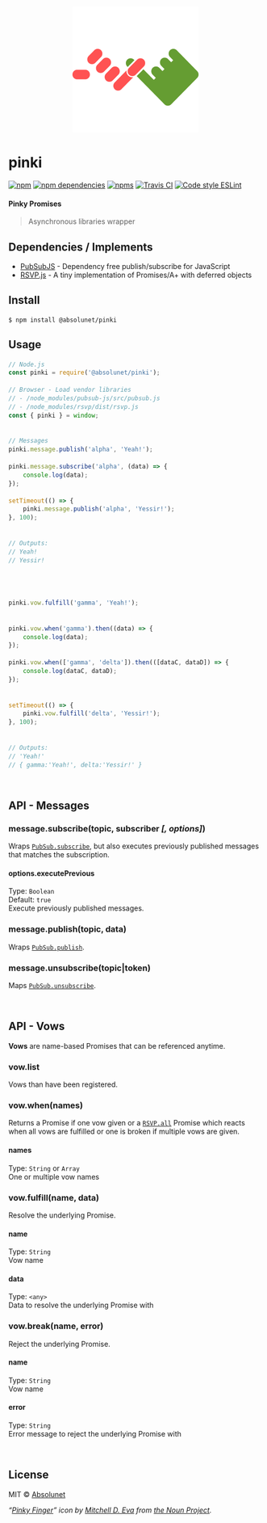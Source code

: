 <p align="center">
	<img src="https://github.com/absolunet/pinki/raw/master/ressources/pinki.png" width="250" height="250" alt="pinki">
</p>

# pinki
[![npm](https://img.shields.io/npm/v/@absolunet/pinki.svg)](https://www.npmjs.com/package/@absolunet/pinki)
[![npm dependencies](https://david-dm.org/absolunet/pinki/status.svg)](https://david-dm.org/absolunet/pinki)
[![npms](https://badges.npms.io/%40absolunet%2Fpinki.svg)](https://npms.io/search?q=%40absolunet%2Fpinki)
[![Travis CI](https://api.travis-ci.org/absolunet/pinki.svg?branch=master)](https://travis-ci.org/absolunet/pinki/builds)
[![Code style ESLint](https://img.shields.io/badge/code_style-@absolunet/library-659d32.svg)](https://github.com/absolunet/eslint-config)


#### Pinky Promises
> Asynchronous libraries wrapper


## Dependencies / Implements
- [PubSubJS](https://github.com/mroderick/PubSubJS) - Dependency free publish/subscribe for JavaScript
- [RSVP.js](https://github.com/tildeio/rsvp.js) - A tiny implementation of Promises/A+ with deferred objects


## Install

```shell
$ npm install @absolunet/pinki
```

## Usage

```js
// Node.js
const pinki = require('@absolunet/pinki');

// Browser - Load vendor libraries
// - /node_modules/pubsub-js/src/pubsub.js
// - /node_modules/rsvp/dist/rsvp.js
const { pinki } = window;


// Messages
pinki.message.publish('alpha', 'Yeah!');

pinki.message.subscribe('alpha', (data) => {
	console.log(data);
});

setTimeout(() => {
	pinki.message.publish('alpha', 'Yessir!');
}, 100);


// Outputs:
// Yeah!
// Yessir!




pinki.vow.fulfill('gamma', 'Yeah!');


pinki.vow.when('gamma').then((data) => {
	console.log(data);
});

pinki.vow.when(['gamma', 'delta']).then(([dataC, dataD]) => {
	console.log(dataC, dataD);
});


setTimeout(() => {
	pinki.vow.fulfill('delta', 'Yessir!');
}, 100);


// Outputs:
// 'Yeah!'
// { gamma:'Yeah!', delta:'Yessir!' }
```


<br>

## API - Messages

### message.subscribe(topic, subscriber *[, options]*)
Wraps [`PubSub.subscribe`](https://github.com/mroderick/PubSubJS#basic-example), but also executes previously published messages that matches the subscription.

#### options.executePrevious
Type: `Boolean`<br>
Default: `true`<br>
Execute previously published messages.


### message.publish(topic, data)
Wraps [`PubSub.publish`](https://github.com/mroderick/PubSubJS#basic-example).

### message.unsubscribe(topic|token)
Maps [`PubSub.unsubscribe`](https://github.com/jprichardson/node-fs-extra/blob/master/docs/copy-sync.md).




<br>

## API - Vows
**Vows** are name-based Promises that can be referenced anytime.

### vow.list
Vows than have been registered.

### vow.when(names)
Returns a Promise if one vow given or a [`RSVP.all`](https://github.com/tildeio/rsvp.js/#arrays-of-promises) Promise which reacts when all vows are fulfilled or one is broken if multiple vows are given.

#### names
Type: `String` or `Array`<br>
One or multiple vow names



### vow.fulfill(name, data)
Resolve the underlying Promise.

#### name
Type: `String`<br>
Vow name

#### data
Type: `<any>`<br>
Data to resolve the underlying Promise with



### vow.break(name, error)
Reject the underlying Promise.

#### name
Type: `String`<br>
Vow name

#### error
Type: `String`<br>
Error message to reject the underlying Promise with






<br>

## License
MIT © [Absolunet](https://absolunet.com)


*“[Pinky Finger](https://thenounproject.com/term/pinky-finger/947218)” icon by [Mitchell D. Eva](https://www.mitchelleva.com) from [the Noun Project](https://thenounproject.com).*
